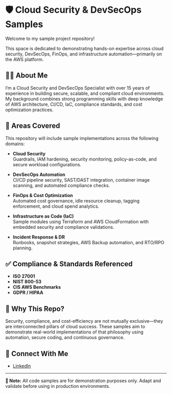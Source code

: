 # 🛡️ Cloud Security & DevSecOps Samples

Welcome to my sample project repository!

This space is dedicated to demonstrating hands-on expertise across cloud security, DevSecOps, FinOps, and infrastructure automation—primarily on the AWS platform.


## 👨‍💻 About Me

I’m a Cloud Security and DevSecOps Specialist with over 15 years of experience in building secure, scalable, and compliant cloud environments. My background combines strong programming skills with deep knowledge of AWS architecture, CI/CD, IaC, compliance standards, and cost optimization practices.


## 🧰 Areas Covered

This repository will include sample implementations across the following domains:

- **Cloud Security**  
  Guardrails, IAM hardening, security monitoring, policy-as-code, and secure workload configurations.

- **DevSecOps Automation**  
  CI/CD pipeline security, SAST/DAST integration, container image scanning, and automated compliance checks.

- **FinOps & Cost Optimization**  
  Automated cost governance, idle resource cleanup, tagging enforcement, and cloud spend analytics.

- **Infrastructure as Code (IaC)**  
  Sample modules using Terraform and AWS CloudFormation with embedded security and compliance validations.

- **Incident Response & DR**  
  Runbooks, snapshot strategies, AWS Backup automation, and RTO/RPO planning.



## ✅ Compliance & Standards Referenced

- **ISO 27001**
- **NIST 800-53**
- **CIS AWS Benchmarks**
- **GDPR / HIPAA**


## 📌 Why This Repo?

Security, compliance, and cost-efficiency are not mutually exclusive—they are interconnected pillars of cloud success. These samples aim to demonstrate real-world implementations of that philosophy using automation, secure coding, and continuous governance.


## 🔗 Connect With Me

- [LinkedIn](https://www.linkedin.com/in/ashishgpradhan)
---


**📌 Note:** All code samples are for demonstration purposes only. Adapt and validate before using in production environments.
